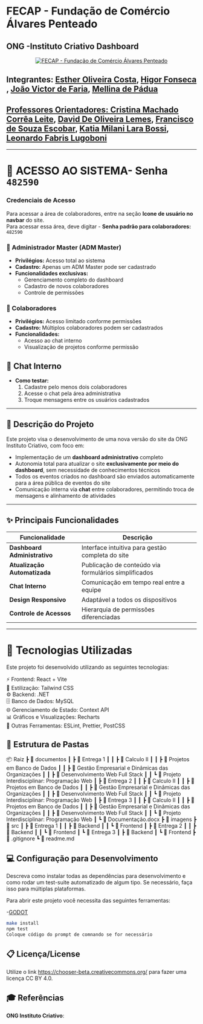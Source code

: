 # FECAP - Fundação de Comércio Álvares Penteado

## ONG -Instituto Criativo Dashboard 

<p align="center">
  <a href="https://www.fecap.br/">
    <img src="https://drive.google.com/uc?export=view&id=1ckMUnh5Frb5r9BEOaTR9DGvDiy6n18dO" alt="FECAP - Fundação de Comércio Álvares Penteado" border="0">
  </a>
</p>


 ## Integrantes: <a href=https://www.linkedin.com/in/estherolvr/>Esther Oliveira Costa</a>, <a href=https://www.linkedin.com/in/higor-fonseca-santos/>Higor Fonseca </a>, <a href=https://www.linkedin.com/in/joaovictordefaria/>João Victor de Faria</a>, <a href="https://www.linkedin.com/in/mellina-de-p%C3%A1dua-618081227/">Mellina de Pádua
 
 
 ## Professores Orientadores:  <a href="https://www.linkedin.com/in/cristina-machado-corr%C3%AAa-leite-630309160/">Cristina Machado Corrêa Leite</a>, <a href="https://www.linkedin.com/in/dolemes/">David De Oliveira Lemes</a>, <a href="https://www.linkedin.com/in/francisco-escobar/">Francisco de Souza Escobar</a>, <a href="https://www.linkedin.com/in/katia-bossi/">Katia Milani Lara Bossi</a>, <a href="https://www.linkedin.com/in/leonardo-fabris-lugoboni-a3369416/">Leonardo Fabris Lugoboni</a>
---

# 🔐 ACESSO AO SISTEMA- Senha `482590`


### Credenciais de Acesso

Para acessar a área de colaboradores, entre na seção **Icone de usuário no navbar** do site.  
Para acessar essa área, deve digitar - **Senha padrão para colaboradores:** `482590`



### 👑 Administrador Master (ADM Master)
- **Privilégios:** Acesso total ao sistema
- **Cadastro:** Apenas um ADM Master pode ser cadastrado
- **Funcionalidades exclusivas:**
  - Gerenciamento completo do dashboard
  - Cadastro de novos colaboradores
  - Controle de permissões

### 👥 Colaboradores
- **Privilégios:** Acesso limitado conforme permissões
- **Cadastro:** Múltiplos colaboradores podem ser cadastrados
- **Funcionalidades:**
  - Acesso ao chat interno
  - Visualização de projetos conforme permissão

## 💬 Chat Interno
- **Como testar:**
  1. Cadastre pelo menos dois colaboradores
  2. Acesse o chat pela área administrativa
  3. Troque mensagens entre os usuários cadastrados

---

## 📝 Descrição do Projeto
Este projeto visa o desenvolvimento de uma nova versão do site da ONG Instituto Criativo, com foco em:

- Implementação de um **dashboard administrativo** completo
- Autonomia total para atualizar o site **exclusivamente por meio do dashboard**, sem necessidade de conhecimentos técnicos
- Todos os eventos criados no dashboard são enviados automaticamente para a área pública de eventos do site
- Comunicação interna via **chat** entre colaboradores, permitindo troca de mensagens e alinhamento de atividades


---

## ✨ Principais Funcionalidades
| Funcionalidade | Descrição |
|----------------|-----------|
| **Dashboard Administrativo** | Interface intuitiva para gestão completa do site |
| **Atualização Automatizada** | Publicação de conteúdo via formulários simplificados |
| **Chat Interno** | Comunicação em tempo real entre a equipe |
| **Design Responsivo** | Adaptável a todos os dispositivos |
| **Controle de Acessos** | Hierarquia de permissões diferenciadas |

---


 # 🚀 Tecnologias Utilizadas
 Este projeto foi desenvolvido utilizando as seguintes tecnologias:
 
 ⚡ Frontend: React + Vite<br>
 🎨 Estilização: Tailwind CSS<br>
 ⚙ Backend: .NET<br>
 🗄 Banco de Dados: MySQL<br>
 🌐 Gerenciamento de Estado: Context API<br>
 📊 Gráficos e Visualizações: Recharts<br>
 🔧 Outras Ferramentas: ESLint, Prettier, PostCSS<br>
 

## 📂 Estrutura de Pastas
 
📦 Raiz
 ┣ 📂 documentos
 ┃ ┣ 📂 Entrega 1
 ┃ ┃ ┣ 📂 Calculo II
 ┃ ┃ ┣ 📂 Projetos em Banco de Dados
 ┃ ┃ ┣ 📂 Gestão Empresarial e Dinâmicas das Organizações
 ┃ ┃ ┣ 📂 Desenvolvimento Web Full Stack
 ┃ ┃ ┗ 📂 Projeto Interdisciplinar: Programação Web
 ┃ ┣ 📂 Entrega 2
 ┃ ┃ ┣ 📂 Calculo II
 ┃ ┃ ┣ 📂 Projetos em Banco de Dados
 ┃ ┃ ┣ 📂 Gestão Empresarial e Dinâmicas das Organizações
 ┃ ┃ ┣ 📂 Desenvolvimento Web Full Stack
 ┃ ┃ ┗ 📂 Projeto Interdisciplinar: Programação Web
 ┃ ┣ 📂 Entrega 3
 ┃ ┃ ┣ 📂 Calculo II
 ┃ ┃ ┣ 📂 Projetos em Banco de Dados
 ┃ ┃ ┣ 📂 Gestão Empresarial e Dinâmicas das Organizações
 ┃ ┃ ┣ 📂 Desenvolvimento Web Full Stack
 ┃ ┃ ┗ 📂 Projeto Interdisciplinar: Programação Web
 ┃ ┗ 📄 Documentação.docx
 ┣ 📂 imagens
 ┣ 📂 src
 ┃ ┣ 📂 Entrega 1
 ┃ ┃ ┣ 📂 Backend
 ┃ ┃ ┗ 📂 Frontend
 ┃ ┣ 📂 Entrega 2
 ┃ ┃ ┣ 📂 Backend
 ┃ ┃ ┗ 📂 Frontend
 ┃ ┗ 📂 Entrega 3
 ┃   ┣ 📂 Backend
 ┃   ┗ 📂 Frontend
 ┣ 📄 .gitignore
 ┗ 📄 readme.md
 
 ## 💻 Configuração para Desenvolvimento
 
 Descreva como instalar todas as dependências para desenvolvimento e como rodar um test-suite automatizado de algum tipo. Se necessário, faça isso para múltiplas plataformas.
 
 Para abrir este projeto você necessita das seguintes ferramentas:
 
 -<a href="https://godotengine.org/download">GODOT</a>
 
 ```sh
 make install
 npm test
 Coloque código do prompt de comnando se for necessário
 ```
 
 ## 📋 Licença/License
 Utilize o link <https://chooser-beta.creativecommons.org/> para fazer uma licença CC BY 4.0.
 
 ## 🎓 Referências
 
**ONG Instituto Criativo**:
